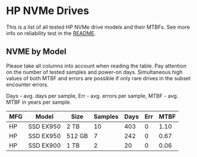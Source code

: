 HP NVMe Drives
==============

This is a list of all tested HP NVMe drive models and their MTBFs. See more
info on reliability test in the [README](https://github.com/linuxhw/EnterpriseDrive).

NVME by Model
------------

Please take all columns into account when reading the table. Pay attention on the
number of tested samples and power-on days. Simultaneous high values of both MTBF
and errors are possible if only rare drives in the subset encounter errors.

Days - avg. days per sample,
Err  - avg. errors per sample,
MTBF - avg. MTBF in years per sample.

| MFG       | Model              | Size   | Samples | Days  | Err   | MTBF |
|-----------|--------------------|--------|---------|-------|-------|------|
| HP        | SSD EX950          | 2 TB   | 10      | 403   | 0     | 1.10   |
| HP        | SSD EX950          | 512 GB | 7       | 242   | 0     | 0.67   |
| HP        | SSD EX900          | 1 TB   | 2       | 20    | 0     | 0.06   |
